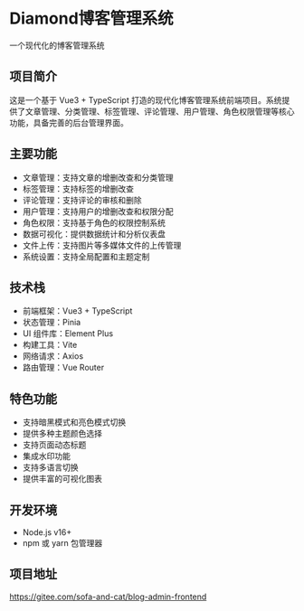 # Diamond博客管理系统

一个现代化的博客管理系统

## 项目简介
这是一个基于 Vue3 + TypeScript 打造的现代化博客管理系统前端项目。系统提供了文章管理、分类管理、标签管理、评论管理、用户管理、角色权限管理等核心功能，具备完善的后台管理界面。

## 主要功能
- 文章管理：支持文章的增删改查和分类管理
- 标签管理：支持标签的增删改查
- 评论管理：支持评论的审核和删除
- 用户管理：支持用户的增删改查和权限分配
- 角色权限：支持基于角色的权限控制系统
- 数据可视化：提供数据统计和分析仪表盘
- 文件上传：支持图片等多媒体文件的上传管理
- 系统设置：支持全局配置和主题定制

## 技术栈
- 前端框架：Vue3 + TypeScript
- 状态管理：Pinia
- UI 组件库：Element Plus
- 构建工具：Vite
- 网络请求：Axios
- 路由管理：Vue Router

## 特色功能
- 支持暗黑模式和亮色模式切换
- 提供多种主题颜色选择
- 支持页面动态标题
- 集成水印功能
- 支持多语言切换
- 提供丰富的可视化图表

## 开发环境
- Node.js v16+
- npm 或 yarn 包管理器

## 项目地址
https://gitee.com/sofa-and-cat/blog-admin-frontend
